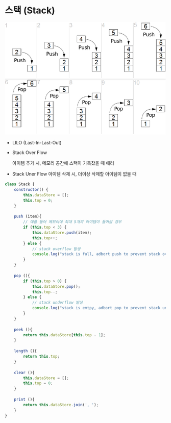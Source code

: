 # 스택 \(Stack\)

![](../../.gitbook/assets/image%20%2813%29.png)

* LILO \(Last-In-Last-Out\)
* Stack Over Flow

  아이템 추가 시, 메모리 공간에 스택이 가득찼을 때 에러

* Stack Uner Flow 아이템 삭제 시, 더이상 삭제할 아이템이 없을 때

```javascript
class Stack {
    constructor() {
        this.dataStore = [];
        this.top = 0;
    }

    push (item){
        // 예를 들어 메모리에 최대 5개의 아이템이 들어갈 경우
        if (this.top < 3) {
            this.dataStore.push(item);
            this.top++;
        } else {
            // stack overflow 발생
            console.log("stack is full, adbort push to prevent stack overflow");
        }
    }

    pop (){
        if (this.top > 0) {
            this.dataStore.pop();
            this.top--;
        } else {
            // stack underflow 발생
            console.log("stack is emtpy, adbort pop to prevent stack underflow");
        }
    }

    peek (){
        return this.dataStore[this.top - 1];
    }

    length (){
        return this.top;
    }

    clear (){
        this.dataStore = [];
        this.top = 0;
    }

    print (){
        return this.dataStore.join(', ');
    }
}
```



